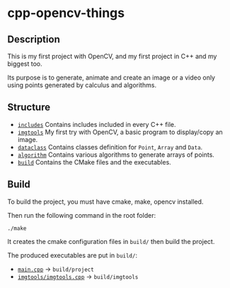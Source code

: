 # cpp-opencv-things

## Description

This is my first project with OpenCV, and my first project in C++ and my biggest too.

Its purpose is to generate, animate and create an image or a video only using points generated by calculus and algorithms.

## Structure

- [`includes`](includes) Contains includes included in every C++ file.
- [`imgtools`](imgtools) My first try with OpenCV, a basic program to display/copy an image.
- [`dataclass`](dataclass) Contains classes definition for `Point`, `Array` and `Data`.
- [`algorithm`](algorithm) Contains various algorithms to generate arrays of points.
- [`build`](build) Contains the CMake files and the executables.

## Build

To build the project, you must have cmake, make, opencv installed.

Then run the following command in the root folder:

```
./make
```

It creates the cmake configuration files in `build/` then build the project.

The produced executables are put in `build/`:
- [`main.cpp`](main.cpp) -> `build/project`
- [`imgtools/imgtools.cpp`](imgtools/imgtools.cpp) -> `build/imgtools`

